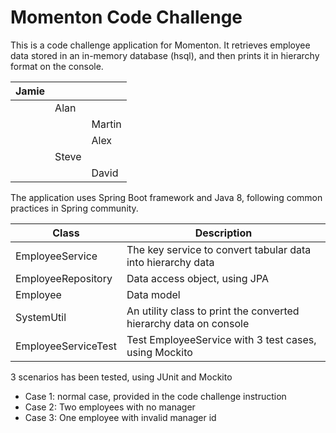 # Momenton Code Challenge

This is a code challenge application for Momenton. It retrieves employee data stored in an in-memory database (hsql), and then prints it in hierarchy format on the console.


|Jamie |  | |
|---|---|---|
| |Alan|  |
| |  | Martin|
| |  | Alex|
| |Steve|  |
| |  | David|


The application uses Spring Boot framework and Java 8, following common practices in Spring community.  

|Class | Description |
|---|---|
|EmployeeService |The key service to convert tabular data into hierarchy data  |
|EmployeeRepository | Data access object, using JPA | 
|Employee|Data model|
|SystemUtil|An utility class to print the converted hierarchy data on console|
|EmployeeServiceTest| Test EmployeeService with 3 test cases, using Mockito|

3 scenarios has been tested, using JUnit and Mockito
- Case 1: normal case, provided in the code challenge instruction
- Case 2: Two employees with no manager
- Case 3: One employee with invalid manager id